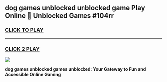 
## dog games unblocked unblocked game Play Online 👋 Unblocked Games #104rr
<h3>
<a href="https://premium.freeplayer.one?title=dog_games_unblocked&ref=21F">CLICK TO PLAY</a></h3>
<hr>

<h3>
<a href="https://premium.freeplayer.one?title=dog_games_unblocked&ref=21F">CLICK 2 PLAY</a>
  
</h3>

<a href="https://premium.freeplayer.one?title=dog_games_unblocked&ref=21F/"><img src="https://clearcache.store/games.png"></a>


**dog games unblocked games unblocked: Your Gateway to Fun and Accessible Online Gaming**
